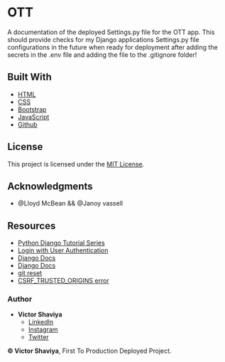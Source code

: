 # OTT
A documentation of the deployed Settings.py file for the OTT app. This should provide checks for my Django applications Settings.py file configurations in the future when ready for deployment after adding the secrets in the .env file and adding the file to the .gitignore folder!           

## Built With

* [HTML](https://developer.mozilla.org/en-US/docs/Web/HTML)              
* [CSS](https://developer.mozilla.org/en-US/docs/Web/css)             
* [Bootstrap](https://getbootstrap.com/docs/5.2/getting-started/introduction/)       
* [JavaScript](https://developer.mozilla.org/en-US/docs/Web/JavaScript)              
* [Github](https://github.com/ShaviyaVictor/shaviya)

## License

This project is licensed under the [MIT License](https://github.com/ShaviyaVictor/OTT/blob/main/LICENSE).     

## Acknowledgments

* @Lloyd McBean && @Janoy vassell        

## Resources
* [Python Django Tutorial Series](https://www.youtube.com/watch?v=UmljXZIypDc&list=PL-osiE80TeTtoQCKZ03TU5fNfx2UY6U4p)              
* [Login with User Authentication](https://www.youtube.com/watch?v=CTrVDi3tt8o)              
* [Django Docs](https://docs.djangoproject.com/en/4.0/topics/auth/default/#auth-web-requests)              
* [Django Docs](https://docs.djangoproject.com/en/4.0/topics/auth/default/#auth-web-requests)              
* [git reset](https://www.git-tower.com/learn/git/faq/undo-git-merge#:~:text=In%20case%20you%20are%20using,undo%20the%20merge%20for%20you!)              
* [CSRF_TRUSTED_ORIGINS error](https://stackoverflow.com/questions/70285834/forbidden-403-csrf-verification-failed-request-aborted-reason-given-for-fail/70326426#70326426)              

### Author

* **Victor Shaviya**        
    - [LinkedIn](https://www.linkedin.com/in/ShaviyaVictor/)          
    - [Instagram](https://www.instagram.com/shaviyavictor/)        
    - [Twitter](https://twitter.com/ShaviyaVictor/)

  
**© Victor Shaviya**, First To Production Deployed Project.